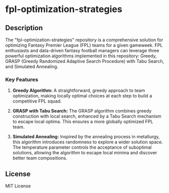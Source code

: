 # fpl-optimization-strategies

## Description
The "fpl-optimization-strategies" repository is a comprehensive solution for optimizing Fantasy Premier League (FPL) teams for a given gameweek. FPL enthusiasts and data-driven fantasy football managers can leverage three powerful optimization algorithms implemented in this repository: Greedy, GRASP (Greedy Randomized Adaptive Search Procedure) with Tabu Search, and Simulated Annealing.

### Key Features
1. **Greedy Algorithm:** A straightforward, greedy approach to team optimization, making locally optimal choices at each step to build a competitive FPL squad.

2. **GRASP with Tabu Search:** The GRASP algorithm combines greedy construction with local search, enhanced by a Tabu Search mechanism to escape local optima. This ensures a more globally optimized FPL team.

3. **Simulated Annealing:** Inspired by the annealing process in metallurgy, this algorithm introduces randomness to explore a wider solution space. The temperature parameter controls the acceptance of suboptimal solutions, allowing the algorithm to escape local minima and discover better team compositions.

## License
MIT License
